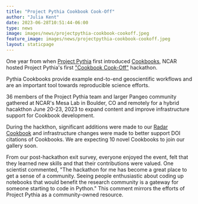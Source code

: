 ```yaml
---
title: "Project Pythia Cookbook Cook-Off"
author: "Julia Kent"
date: 2023-06-28T10:51:44-06:00
type: news
image: images/news/projectpythia-cookbook-cookoff.jpeg
feature_image: images/news/projectpythia-cookbook-cookoff.jpeg
layout: staticpage
---
```


One year from when [Project Pythia](https://projectpythia.org/) first introduced
[Cookbooks](https://cookbooks.projectpythia.org/), NCAR hosted Project Pythia's first
["Cookbook Cook-Off"](https://projectpythia.org/pythia-cookoff-2023/README.html)
hackathon.

Pythia Cookbooks provide example end-to-end geoscientific workflows and are an important tool towards
reproducible science efforts.

36 members of the Project Pythia team and larger Pangeo community gathered at NCAR's Mesa Lab in Boulder,
CO and remotely for a hybrid hacakthon June 20-23, 2023 to 
expand content and improve infrastructure support for Cookbook development. 

During the hackthon, significant additions were made to our
[Radar Cookbook](https://github.com/ProjectPythia/radar-cookbook) and infrastructure changes were
made to better support DOI citations of Cookbooks. We are expecting 10 novel Cookbooks to join
our gallery soon.

From our post-hackathon exit survey, everyone enjoyed the event, felt that they learned new skills and that their
contributions were valued. One scientist commented, "The hackathon for me has become a great place to get a sense
of a community. Seeing people enthusiastic about coding up notebooks that would benefit the research community is
a gateway for someone starting to code in Python." This comment mirrors the efforts of Project Pythia as a
community-owned resource.
